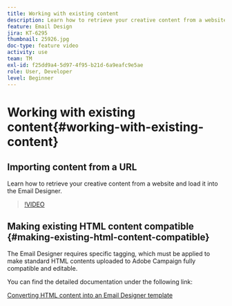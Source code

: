 ```yaml
---
title: Working with existing content
description: Learn how to retrieve your creative content from a website and load it into the Email Designer.
feature: Email Design
jira: KT-6295
thumbnail: 25926.jpg
doc-type: feature video
activity: use
team: TM
exl-id: f25dd9a4-5d97-4f95-b21d-6a9eafc9e5ae
role: User, Developer
level: Beginner
---
```

# Working with existing content{#working-with-existing-content}

## Importing content from a URL

Learn how to retrieve your creative content from a website and load it into the Email Designer.

>[!VIDEO](https://video.tv.adobe.com/v/25926?quality=12&learn=on)

## Making existing HTML content compatible {#making-existing-html-content-compatible}

The Email Designer requires specific tagging, which must be applied to make standard HTML contents uploaded to Adobe Campaign fully compatible and editable.

You can find the detailed documentation under the following link:

[Converting HTML content into an Email Designer template](https://experienceleague.adobe.com/docs/campaign-standard/using/designing-content/building-email-content/using-existing-content.html?lang=en)
